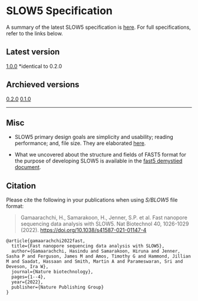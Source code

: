 # SLOW5 Specification

A summary of the latest SLOW5 specification is [here](summary). For full specifications, refer to the links below.

## Latest version

[1.0.0](slow5-v1.0.0.pdf) *identical to 0.2.0

## Archieved versions

[0.2.0](slow5-v0.2.0.pdf)
[0.1.0](slow5-v0.1.0.pdf)

___

## Misc

- SLOW5 primary design goals are simplicity and usability; reading performance; and, file size. They are elaborated [here](design.md).

- What we uncovered about the structure and fields of FAST5 format for the purpose of developing SLOW5 is available in the [fast5 demystied document](fast5_demystified.pdf).



## Citation

Please cite the following in your publications when using *S/BLOW5* file format:

> Gamaarachchi, H., Samarakoon, H., Jenner, S.P. et al. Fast nanopore sequencing data analysis with SLOW5. Nat Biotechnol 40, 1026-1029 (2022). https://doi.org/10.1038/s41587-021-01147-4

```
@article{gamaarachchi2022fast,
  title={Fast nanopore sequencing data analysis with SLOW5},
  author={Gamaarachchi, Hasindu and Samarakoon, Hiruna and Jenner, Sasha P and Ferguson, James M and Amos, Timothy G and Hammond, Jillian M and Saadat, Hassaan and Smith, Martin A and Parameswaran, Sri and Deveson, Ira W},
  journal={Nature biotechnology},
  pages={1--4},
  year={2022},
  publisher={Nature Publishing Group}
}
```
